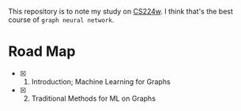 This repository is to note my study on [CS224w](https://web.stanford.edu/class/cs224w/). I think that's the best course of `graph neural network`. 

# Road Map

- [x] 1. Introduction; Machine Learning for Graphs
- [x] 2. Traditional Methods for ML on Graphs